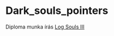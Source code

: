 # Dark_souls_pointers
Diploma munka írás
[Log Souls III](https://github.com/BenTheGoose69/DarkSoulsIII_Logger_and_Sorter/blob/1027f52e1188703e346df1953c6e75464b59718c/Log%20Souls%20III/Log%20Souls%20III.exe)
